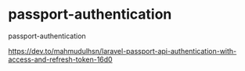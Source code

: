 # passport-authentication
passport-authentication

https://dev.to/mahmudulhsn/laravel-passport-api-authentication-with-access-and-refresh-token-16d0
